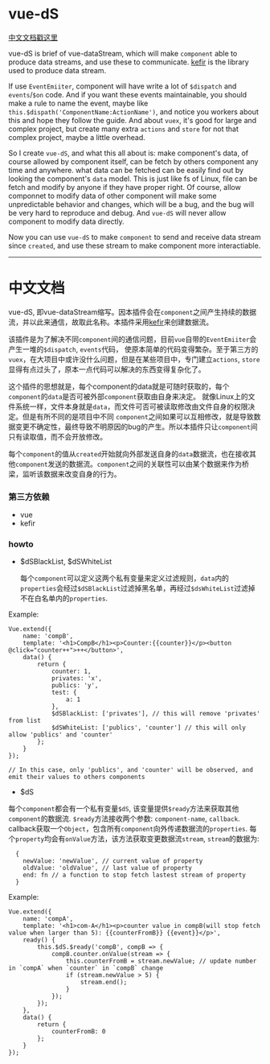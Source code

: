# vue-dS
[中文文档戳这里](#中文文档)

vue-dS is brief of vue-dataStream, which will make `component` able to produce data streams, and use these to communicate. 
[kefir](https://rpominov.github.io/kefir) is the library used to produce data stream.

If use `EventEmiiter`, component will have write a lot of `$dispatch` and `events`/`$on` code. And if you want these events maintainable, you should
make a rule to name the event, maybe like `this.$dispath('ComponentName:ActionName')`, and notice you workers about this and hope they follow the guide.
And about `vuex`, it's good for large and complex project, but create many extra `actions` and `store` for not that complex project, maybe a little overhead.

So I create `vue-dS`, and what this all about is: make component's data, of course allowed by component itself, can be fetch by others component any time and anywhere.
what data can be fetched can be easily find out by looking the component's `data` model. This is just like fs of Linux, file can be fetch and modify by anyone if they 
have proper right. Of course, allow componnet to modify data of other component will make some unpredictable behavior and changes, which will be a bug, and the bug will
be very hard to reproduce and debug. And `vue-dS` will never allow component to modify data directly. 


Now you can use `vue-dS` to make `component` to send and receive data stream since `created`, and use these stream to make component more interactiable.

---
# 中文文档

vue-dS, 即vue-dataStream缩写。因本插件会在`component`之间产生持续的数据流，并以此来通信，故取此名称。本插件采用[kefir](https://rpominov.github.io/kefir)来创建数据流。

该插件是为了解决不同`component`间的通信问题，目前`vue`自带的`EventEmiiter`会产生一堆的`$dispatch`, `events`代码，
使原本简单的代码变得繁杂。至于第三方的`vuex`，在大项目中或许没什么问题，但是在某些项目中，专门建立`actions`,
`store`显得有点过头了，原本一点代码可以解决的东西变得复杂化了。

这个插件的思想就是，每个component的data就是可随时获取的，每个`component`的`data`是否可被外部`component`获取由自身来决定。
就像Linux上的文件系统一样，文件本身就是`data`，而文件可否可被读取修改由文件自身的权限决定。但是有所不同的是项目中不同
`component`之间如果可以互相修改，就是导致数据变更不确定性，最终导致不明原因的bug的产生。所以本插件只让`component`间只有读取值，而不会开放修改。

每个`component`的值从`created`开始就向外部发送自身的`data`数据流，也在接收其他`component`发送的数据流。`component`之间的关联性可以由某个数据来作为桥梁，监听该数据来改变自身的行为。


### 第三方依赖

- vue
- kefir

### howto

- $dSBlackList, $dSWhiteList

  每个`component`可以定义这两个私有变量来定义过滤规则，`data`内的`properties`会经过`$dSBlackList`过滤掉黑名单，再经过`$dsWhiteList`过滤掉不在白名单内的`properties`.

Example:

    Vue.extend({
        name: 'compB',
        template: '<h1>CompB</h1><p>Counter:{{counter}}</p><button @click="counter++">++</button>',
        data() {
            return {
                counter: 1,
                privates: 'x',
                publics: 'y',
                test: {
                    a: 1
                },
                $dSBlackList: ['privates'], // this will remove 'privates' from list
                $dSWhiteList: ['publics', 'counter'] // this will only allow 'publics' and 'counter'
            };
        }
    }); 

    // In this case, only 'publics', and 'counter' will be observed, and emit their values to others components

- $dS

每个`component`都会有一个私有变量`$dS`, 该变量提供`$ready`方法来获取其他`component`的数据流.
`$ready`方法接收两个参数: `component-name`, `callback`.
callback获取一个`Object`，包含所有`component`向外传递数据流的`properties`.
每个`property`均会有`onValue`方法，该方法获取变更数据流`stream`, `stream`的数据为:
```
  {
    newValue: 'newValue', // current value of property
    oldValue: 'oldValue', // last value of property
    end: fn // a function to stop fetch lastest stream of property
  }
```

Example:

    Vue.extend({
        name: 'compA',
        template: '<h1>com-A</h1><p>counter value in compB(will stop fetch value when larger than 5): {{counterFromB}} {{event}}</p>',
        ready() {
            this.$dS.$ready('compB', compB => {
                compB.counter.onValue(stream => {
                    this.counterFromB = stream.newValue; // update number in `compA` when `counter` in `compB` change
                    if (stream.newValue > 5) {
                        stream.end();
                    }
                });
            });
        },
        data() {
            return {
                counterFromB: 0
            };
        }
    });


